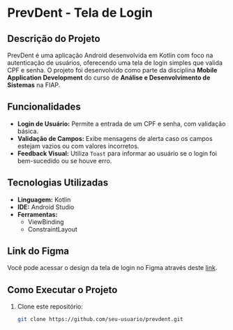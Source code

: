# PrevDent - Tela de Login

## Descrição do Projeto
PrevDent é uma aplicação Android desenvolvida em Kotlin com foco na autenticação de usuários, oferecendo uma tela de login simples que valida CPF e senha. O projeto foi desenvolvido como parte da disciplina **Mobile Application Development** do curso de **Análise e Desenvolvimento de Sistemas** na FIAP.

## Funcionalidades
- **Login de Usuário:** Permite a entrada de um CPF e senha, com validação básica.
- **Validação de Campos:** Exibe mensagens de alerta caso os campos estejam vazios ou com valores incorretos.
- **Feedback Visual:** Utiliza `Toast` para informar ao usuário se o login foi bem-sucedido ou se houve erro.

## Tecnologias Utilizadas
- **Linguagem:** Kotlin
- **IDE:** Android Studio
- **Ferramentas:**
  - ViewBinding
  - ConstraintLayout

## Link do Figma
Você pode acessar o design da tela de login no Figma através deste [link](https://www.figma.com/design/LdbWpLFI6QwxVDzIIAu9va/PrevDent?node-id=0-1&node-type=canvas&t=0mb1Hs0qjFSQtA78-0).

## Como Executar o Projeto

1. Clone este repositório:
   ```bash
   git clone https://github.com/seu-usuario/prevdent.git



